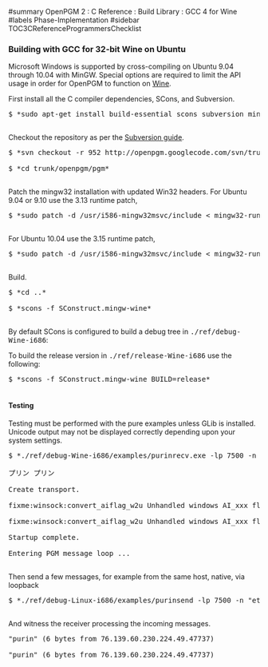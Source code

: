 ﻿#summary OpenPGM 2 : C Reference : Build Library : GCC 4 for Wine
#labels Phase-Implementation
#sidebar TOC3CReferenceProgrammersChecklist
### Building with GCC for 32-bit Wine on Ubuntu ###
Microsoft Windows is supported by cross-compiling on Ubuntu 9.04 through 10.04 with MinGW.  Special options are required to limit the API usage in order for OpenPGM to function on [Wine](http://www.winehq.org/).

First install all the C compiler dependencies, SCons, and Subversion.
<pre>
$ *sudo apt-get install build-essential scons subversion mingw32 wine1.2*<br>
</pre>
Checkout the repository as per the [Subversion guide](http://code.google.com/p/openpgm/source/checkout).
<pre>
$ *svn checkout -r 952 http://openpgm.googlecode.com/svn/trunk *<br>
$ *cd trunk/openpgm/pgm*<br>
</pre>
Patch the mingw32 installation with updated Win32 headers.  For Ubuntu 9.04 or 9.10 use the 3.13 runtime patch,
<pre>
$ *sudo patch -d /usr/i586-mingw32msvc/include < mingw32-runtime_3.13-1openpgm3.diff*<br>
</pre>
For Ubuntu 10.04 use the 3.15 runtime patch,
<pre>
$ *sudo patch -d /usr/i586-mingw32msvc/include < mingw32-runtime_3.15.2-0openpgm1.diff*<br>
</pre>
Build.
<pre>
$ *cd ..*<br>
$ *scons -f SConstruct.mingw-wine*<br>
</pre>
By default SCons is configured to build a debug tree in <tt>./ref/debug-Wine-i686</tt>:

To build the release version in <tt>./ref/release-Wine-i686</tt> use the following:
<pre>
$ *scons -f SConstruct.mingw-wine BUILD=release*<br>
</pre>

#### Testing ####
Testing must be performed with the pure examples unless GLib is installed.  Unicode output may not be displayed correctly depending upon your system settings.
<pre>
$ *./ref/debug-Wine-i686/examples/purinrecv.exe -lp 7500 -n "eth0;239.192.0.1"*<br>
プリン プリン<br>
Create transport.<br>
fixme:winsock:convert_aiflag_w2u Unhandled windows AI_xxx flags 20<br>
fixme:winsock:convert_aiflag_w2u Unhandled windows AI_xxx flags 20<br>
Startup complete.<br>
Entering PGM message loop ...<br>
</pre>
Then send a few messages, for example from the same host, native, via loopback
<pre>
$ *./ref/debug-Linux-i686/examples/purinsend -lp 7500 -n "eth0;239.192.0.1" purin purin*<br>
</pre>
And witness the receiver processing the incoming messages.
<pre>
"purin" (6 bytes from 76.139.60.230.224.49.47737)<br>
"purin" (6 bytes from 76.139.60.230.224.49.47737)<br>
</pre>